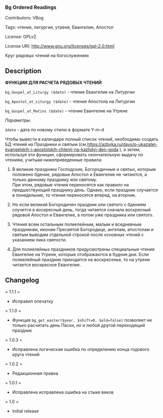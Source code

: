 ### Bg Ordered Readings  ###

Contributors: VBog

Tags: чтения, литургия, утреня, Евангелие, Апостол

License: GPLv2

License URI: http://www.gnu.org/licenses/gpl-2.0.html

Круг рядовых чтений на богослужениях


## Description ##

**ФУНКЦИИ ДЛЯ РАСЧЕТА РЯДОВЫХ ЧТЕНИЙ**

`bg_Gospel_at_Liturgy ($date)` 	- чтение Евангелие на Литургии

`bg_Apostol_at_Liturgy ($date)` - чтение Апостола на Литургии

`bg_Gospel_at_Matins ($date)` 	- чтение Евангелие на Утрене

*Параметры:*

`$date` - дата по новому стилю в формате Y-m-d

Чтобы вывести в календаре полный список чтений, необходимо создать БД чтений на Праздники и святым 
(см.https://azbyka.ru/days/p-ukazatel-evangelskih-i-apostolskih-chtenij-na-kazhdyj-den-goda ), 
а затем, используя эти функции, сформировать окончательную выдачу по чтениям, 
учитыая нижеприведенные правила:

1. В великие праздники Господские, Богородичные и святых, которым положено бдение, 
рядовые Апостол и Евангелие не читаются, а только данному празднику или святому. 	
При этом, рядовые чтения переносятся как правило на предшествующий празднику день.
Однако, если праздник случается в понедельник, то чтения переносятся вперед, 
на вторник.

2. Но если великий Богородичен праздник или святого с бдением случится в воскресный день, 
тогда читается сначала воскресный рядовой Апостол и Евангелие, а потом уже праздника 
или святого.

3. Чтения всем остальным полиелейным, малым и вседневным праздникам, иконам Пресвятой 
Богородице, ангелам, апостолам и святым выводим отдельной строкой после основных чтений 
с указанием лика святости.

4. Для полиелейных праздников предусмотрены специальные чтения Евангелие на Утрене, 
которые отображаются в будние дни. Если полиелейный праздник приходится на воскресенье, 
то на утрени читается воскресное Евангелие. 
		


## Changelog ##

= 1.1.1 =
* Исправил опечатку

= 1.1.0 =
* Функция `bg_get_easter($year, $shift=0, $old=false)` позволяет не только расчитать день Пасхи, но и любой другой переходящий праздник

= 1.0.3 =
* Исправлена логическая ошибка по определению конца годового круга чтений

= 1.0.2 =
* Редакционная правка

= 1.0.1 =
* Исправлена исправлена ошибка на стыке веков

= 1.0 =
* Initial release